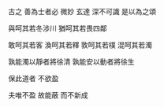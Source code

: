 古之
善為士者必
微妙
玄達
深不可識
是以為之頌

與呵其若冬涉川
猶呵其若畏四鄰

敢呵其若客
渙呵其若釋
敦呵其若樸
混呵其若濁

孰能濁以靜者將徐清
孰能安以動者將徐生

保此道者
不欲盈

夫唯不盈
故能蔽
而不新成
